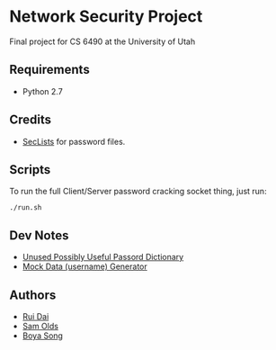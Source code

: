 # Network Security Project
Final project for CS 6490 at the University of Utah

## Requirements
* Python 2.7

## Credits
* [SecLists](https://github.com/danielmiessler/SecLists) for password files.

## Scripts

To run the full Client/Server password cracking socket thing, just run:

```
./run.sh
```

## Dev Notes
* [Unused Possibly Useful Passord Dictionary](https://crackstation.net/buy-crackstation-wordlist-password-cracking-dictionary.htm)
* [Mock Data (username) Generator](https://www.mockaroo.com)

## Authors
* [Rui Dai](https://github.com/drstarry)
* [Sam Olds](https://github.com/samolds)
* [Boya Song](https://github.com/boyasong)
